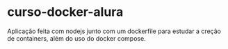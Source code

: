 # curso-docker-alura

Aplicação feita com nodejs junto com um dockerfile para estudar a creção de containers, além do uso do docker compose.
